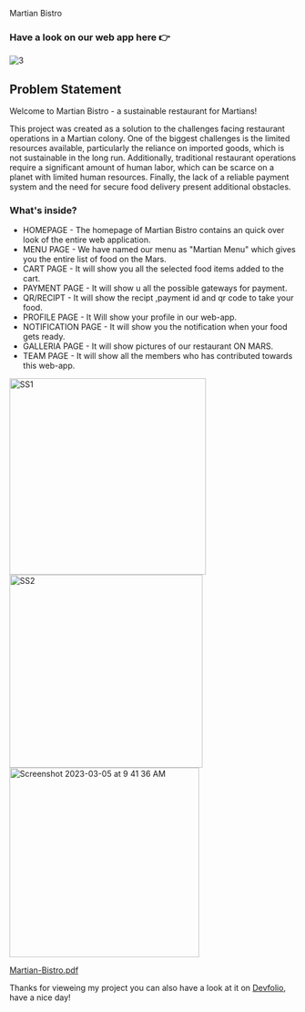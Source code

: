  Martian Bistro
### Have a look on our web app here 👉  
![3](https://user-images.githubusercontent.com/111868309/222940829-d9c23993-9e41-4603-b4c8-eb324b663226.png)

## Problem Statement
Welcome to Martian Bistro - a sustainable restaurant for Martians!

This project was created as a solution to the challenges facing restaurant operations in a Martian colony. One of the biggest challenges is the limited resources available, particularly the reliance on imported goods, which is not sustainable in the long run. Additionally, traditional restaurant operations require a significant amount of human labor, which can be scarce on a planet with limited human resources. Finally, the lack of a reliable payment system and the need for secure food delivery present additional obstacles.
### What's inside?
- HOMEPAGE  - The homepage of Martian Bistro contains an quick over look of the entire web application.
- MENU PAGE - We have named our menu as "Martian Menu" which gives you the entire list of food on the Mars.
- CART PAGE - It will show you all the selected food items added to the cart.
- PAYMENT PAGE - It will show u all the possible gateways for payment.
- QR/RECIPT - It will show the recipt ,payment id and qr code to take your food.
- PROFILE PAGE - It Will show your profile in our web-app.
- NOTIFICATION PAGE - It will show you the notification when your food gets ready.
- GALLERIA PAGE - It will show pictures of our restaurant ON MARS.
- TEAM PAGE - It will show all the members who has contributed towards this web-app.
<img width="345" alt="SS1" src="https://user-images.githubusercontent.com/111868309/222941030-bdba7a77-abdd-4a0d-8e3c-b6078d36a380.png">
<img width="339" alt="SS2" src="https://user-images.githubusercontent.com/111868309/222941034-5b901e34-f297-454c-b86e-b60b24a15009.png">
<img width="333" alt="Screenshot 2023-03-05 at 9 41 36 AM" src="https://user-images.githubusercontent.com/111868309/222941280-49cae25b-fc62-40b6-893b-a077d181cb3b.png">


[Martian-Bistro.pdf](https://github.com/rajatuiwebdev/Martian-Bistro/blob/02d779b08cd5ba6fbf14da815073e3284708ab9b/Martian-Bistro.pdf)



Thanks for vieweing my project you can also have a look at it on [Devfolio](https://devfolio.co/projects/martianbistro-a7e5), have a nice day!